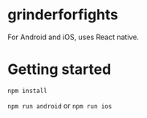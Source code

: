 # grinderforfights

For Android and iOS, uses React native.

# Getting started

`npm install`

`npm run android` or `npm run ios`


